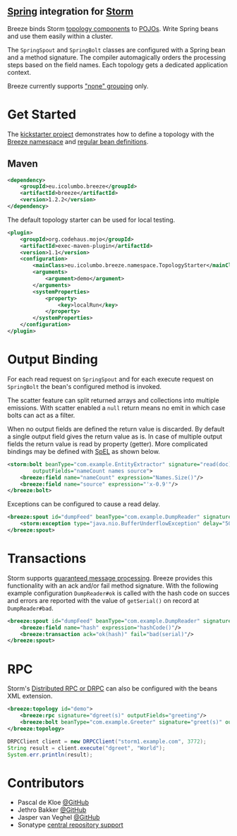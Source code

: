 [Spring](http://spring.io/) integration for [Storm](http://storm-project.net/)
------------------------------------------------------------------------------

Breeze binds Storm [topology components](http://github.com/nathanmarz/storm/wiki/Concepts) to [POJOs](http://en.wikipedia.org/wiki/Plain_Old_Java_Object). Write Spring beans and use them easily within a cluster.

The `SpringSpout` and `SpringBolt` classes are configured with a Spring bean and a method signature. The compiler automagically orders the processing steps based on the field names.
Each topology gets a dedicated application context.

Breeze currently supports ["none" grouping](http://github.com/nathanmarz/storm/wiki/Concepts#stream-groupings) only.


Get Started
===========

The [kickstarter project](https://github.com/internet-research-network/breeze-kickstarter) demonstrates how to define a topology with the [Breeze namespace](https://github.com/internet-research-network/breeze-kickstarter/blob/master/src/main/resources/applicationContext.xml) and [regular bean definitions](https://github.com/internet-research-network/breeze-kickstarter/blob/master/src/main/resources/demo-context.xml).

Maven
-----

```xml
<dependency>
	<groupId>eu.icolumbo.breeze</groupId>
	<artifactId>breeze</artifactId>
	<version>1.2.2</version>
</dependency>
```

The default topology starter can be used for local testing.

```xml
<plugin>
	<groupId>org.codehaus.mojo</groupId>
	<artifactId>exec-maven-plugin</artifactId>
	<version>1.1</version>
	<configuration>
		<mainClass>eu.icolumbo.breeze.namespace.TopologyStarter</mainClass>
		<arguments>
			<argument>demo</argument>
		</arguments>
		<systemProperties>
			<property>
				<key>localRun</key>
			</property>
		</systemProperties>
	</configuration>
</plugin>
```


Output Binding
==============

For each read request on `SpringSpout` and for each execute request on `SpringBolt` the bean's configured method is invoked.

The scatter feature can split returned arrays and collections into multiple emissions. With scatter enabled a `null` return means no emit in which case bolts can act as a filter.

When no output fields are defined the return value is discarded. By default a single output field gives the return value as is. In case of multiple output fields the return value is read by property (getter).
More complicated bindings may be defined with [SpEL](http://docs.spring.io/spring/docs/current/spring-framework-reference/html/expressions.html) as shown below.

```xml
<storm:bolt beanType="com.example.EntityExtractor" signature="read(doc)"
		outputFields="nameCount names source">
	<breeze:field name="nameCount" expression="Names.Size()"/>
	<breeze:field name="source" expression="'x-0.9'"/>
</breeze:bolt>
```

Exceptions can be configured to cause a read delay.

```xml
<breeze:spout id="dumpFeed" beanType="com.example.DumpReader" signature="read()" outputFields="record">
	<storm:exception type="java.nio.BufferUnderflowException" delay="500"/>
</breeze:spout>
```


Transactions
============

Storm supports [guaranteed message processing](https://github.com/nathanmarz/storm/wiki/Guaranteeing-message-processing). Breeze provides this functionality with an ack and/or fail method signature.
With the following example configuration `DumpReader#ok` is called with the hash code on succes and errors are reported with the value of `getSerial()` on record at `DumpReader#bad`.

```xml
<breeze:spout id="dumpFeed" beanType="com.example.DumpReader" signature="read()" outputFields="record">
	<breeze:field name="hash" expression="hashCode()"/>
	<breeze:transaction ack="ok(hash)" fail="bad(serial)"/>
</breeze:spout>
```


RPC
===

Storm's [Distributed RPC or DRPC](https://github.com/nathanmarz/storm/wiki/Distributed-RPC) can also be configured with the beans XML extension.

```xml
<breeze:topology id="demo">
	<breeze:rpc signature="dgreet(s)" outputFields="greeting"/>
	<breeze:bolt beanType="com.example.Greeter" signature="greet(s)" outputFields="greeting"/>
</breeze:topology>
```

```java
DRPCClient client = new DRPCClient("storm1.example.com", 3772);
String result = client.execute("dgreet", "World");
System.err.println(result);
```


Contributors
============

* Pascal de Kloe [@GitHub](http://github.com/pascaldekloe)
* Jethro Bakker [@GitHub](http://github.com/jethrobakker)
* Jasper van Veghel [@GitHub](http://github.com/jaspervanveghel)
* Sonatype [central repository support](https://issues.sonatype.org/browse/OSSRH-8126)
